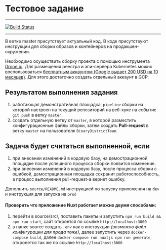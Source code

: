 # Тестовое задание
---

[![Build Status](http://drone.gke.kapb14.me/api/badges/kapb14/digitaloctober-example/status.svg)](http://drone.gke.kapb14.me/kapb14/digitaloctober-example)

---

В ветке master присутствует актуальный код. В коде присутствуют инструкции для сборки образов и контейнеров на продакшен-окружении.

Необходимо осуществить сборку проекта с помощью инструмента [Drone.io](https://docs.drone.io/installation/github/kubernetes/). 
Для размещения реестра и апи-сервера Kubernetes можно воспользоваться [бесплатным аккаунтом (Google выдает 200 USD на 10 месяцев)](https://kubernetes.io/docs/setup/turnkey/gce/).
Для этого достаточно создать отдельный аккаунт в GCP. 

## Результатом выполнения задания

1. работающая демонстративная площадка, `pipeline` сборки на которой настроен на текущий репозиторий на веб-хуке на событие `git push` в ветку `master`.
2. создать отдельную ветку от `master`, в которой разместить конфигурационные файлы сборки, затем создать **Pull-request** в ветку `master` на пользователя `BinaryDistrictTeam`.

## Задача будет считаться выполненной, если

1. при внесении изменений в кодовую базу, на демострационной площадке после успешного процесса сборки появится изменение.
2. при внесении изменений в кодовую базу, после процесса сборки с ошибкой, демострационная площадка сохранит работоспособность, а процесс выполнения pull-request-a вернет ошибку.

Дополнить `source/README.md` инструкцией по запуску приложения на `dev` и инструкция для запуска на `prod`


#### Проверить что приложение Nuxt работает можно двумя способами:

1. перейти в source/src/, поставить пакеты и запустить `npm run build && npm run start`, сайт откроется по ссылке `http://localhost:3000`
2. в папке source создать `.env` как в инструкции _(возможно файл конфигурации для прода тоже)_, далее запустить через `docker-compose build`, далее `docker-compose run nuxtjs npm run generate`, откроеется так же по ссылке `http://localhost:3000`
